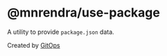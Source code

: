 # @mnrendra/use-package
A utility to provide `package.json` data.

Created by [GitOps](https://gitops.sh)

